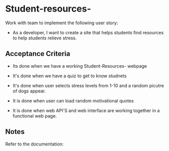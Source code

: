 # Student-resources-

Work with team  to implement the following user story:

* As a developer, I want to create a site that helps students find resources to help students relieve stress.

## Acceptance Criteria

* Its done when we have a working Student-Resources- webpage

* It's done when we have a quiz to get to know studnets 

* It's done when user selects stress levels from 1-10 and a random picutre of dogs appear.

* It is done when user can load random motivational quotes 

* It is done when web API'S and web interface are working together in a functional web page.

## Notes

Refer to the documentation:

